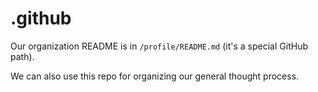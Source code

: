 # .github
Our organization README is in `/profile/README.md` (it's a special GitHub path).

We can also use this repo for organizing our general thought process.
